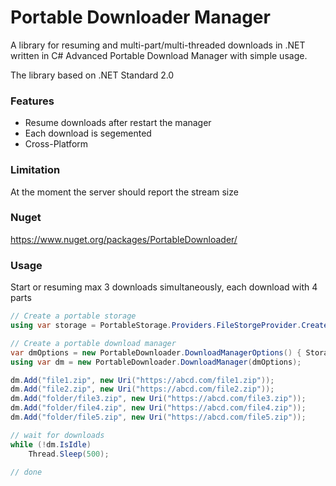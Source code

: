 Portable Downloader Manager
==========

A library for resuming and multi-part/multi-threaded downloads in .NET written in C#
Advanced Portable Download Manager with simple usage.

The library based on .NET Standard 2.0

### Features
* Resume downloads after restart the manager
* Each download is segemented
* Cross-Platform

### Limitation
At the moment the server should report the stream size

### Nuget
https://www.nuget.org/packages/PortableDownloader/

### Usage
Start or resuming max 3 downloads simultaneously, each download with 4 parts

```C#
// Create a portable storage
using var storage = PortableStorage.Providers.FileStorgeProvider.CreateStorage(@"c:\temp", true, null);

// Create a portable download manager
var dmOptions = new PortableDownloader.DownloadManagerOptions() { Storage = storage };
using var dm = new PortableDownloader.DownloadManager(dmOptions);

dm.Add("file1.zip", new Uri("https://abcd.com/file1.zip"));
dm.Add("file2.zip", new Uri("https://abcd.com/file2.zip"));
dm.Add("folder/file3.zip", new Uri("https://abcd.com/file3.zip"));
dm.Add("folder/file4.zip", new Uri("https://abcd.com/file4.zip"));
dm.Add("folder/file5.zip", new Uri("https://abcd.com/file5.zip"));

// wait for downloads
while (!dm.IsIdle)
    Thread.Sleep(500);

// done
```
